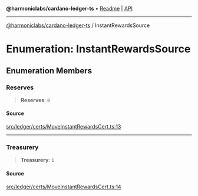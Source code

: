 **@harmoniclabs/cardano-ledger-ts** • [Readme](../README.md) \| [API](../globals.md)

***

[@harmoniclabs/cardano-ledger-ts](../README.md) / InstantRewardsSource

# Enumeration: InstantRewardsSource

## Enumeration Members

### Reserves

> **Reserves**: `0`

#### Source

[src/ledger/certs/MoveInstantRewardsCert.ts:13](https://github.com/HarmonicLabs/cardano-ledger-ts/blob/d1659b0/src/ledger/certs/MoveInstantRewardsCert.ts#L13)

***

### Treasurery

> **Treasurery**: `1`

#### Source

[src/ledger/certs/MoveInstantRewardsCert.ts:14](https://github.com/HarmonicLabs/cardano-ledger-ts/blob/d1659b0/src/ledger/certs/MoveInstantRewardsCert.ts#L14)
